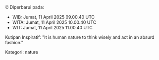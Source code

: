 ⏰ Diperbarui pada:
- WIB: Jumat, 11 April 2025 09.00.40 UTC
- WITA: Jumat, 11 April 2025 10.00.40 UTC
- WIT: Jumat, 11 April 2025 11.00.40 UTC

Kutipan Inspiratif:
"It is human nature to think wisely and act in an absurd fashion."


Kategori: nature

